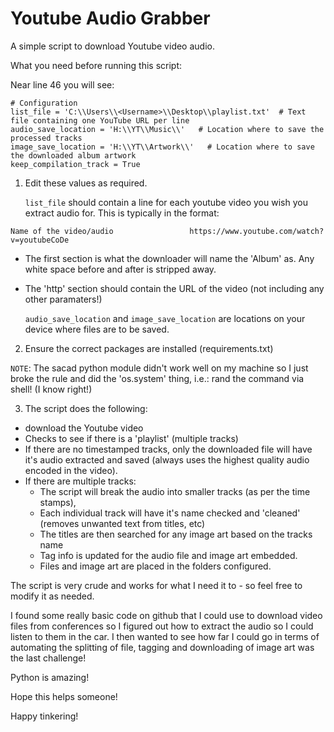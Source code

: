 # Youtube Audio Grabber

A simple script to download Youtube video audio.

What you need before running this script:

Near line 46 you will see:

```
# Configuration
list_file = 'C:\\Users\\<Username>\\Desktop\\playlist.txt'  # Text file containing one YouTube URL per line
audio_save_location = 'H:\\YT\\Music\\'   # Location where to save the processed tracks
image_save_location = 'H:\\YT\\Artwork\\'   # Location where to save the downloaded album artwork
keep_compilation_track = True
```

1. Edit these values as required.

    `list_file` should contain a line for each youtube video you wish you extract audio for. This is typically in the format:

```
Name of the video/audio                 https://www.youtube.com/watch?v=youtubeCoDe
```

  * The first section is what the downloader will name the 'Album' as. Any white space before and after is stripped away.
  * The 'http' section should contain the URL of the video (not including any other paramaters!)

    `audio_save_location` and `image_save_location` are locations on your device where files are to be saved.

2. Ensure the correct packages are installed (requirements.txt)

`NOTE`: The sacad python module didn't work well on my machine so I just broke the rule and did the 'os.system' thing, i.e.: rand the command via shell! (I know right!) 

3. The script does the following:
  * download the Youtube video
  * Checks to see if there is a 'playlist' (multiple tracks)
  * If there are no timestamped tracks, only the downloaded file will have it's audio extracted and saved (always uses the highest quality audio encoded in the video).
  * If there are multiple tracks:
    * The script will break the audio into smaller tracks (as per the time stamps),
    * Each individual track will have it's name checked and 'cleaned' (removes unwanted text from titles, etc)
    * The titles are then searched for any image art based on the tracks name
    * Tag info is updated for the audio file and image art embedded.
    * Files and image art are placed in the folders configured.

The script is very crude and works for what I need it to - so feel free to modify it as needed.

I found some really basic code on github that I could use to download video files from conferences so I figured out how to extract the audio so I could listen to them in the car.
I then wanted to see how far I could go in terms of automating the splitting of file, tagging and downloading of image art was the last challenge!

Python is amazing!

Hope this helps someone!

Happy tinkering!
